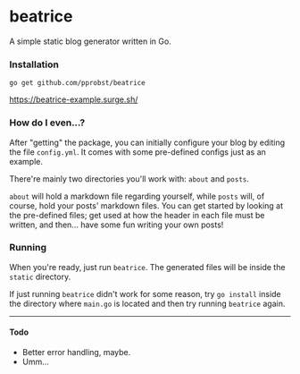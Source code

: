 # beatrice
A simple static blog generator written in Go.

### Installation
```go get github.com/pprobst/beatrice```

https://beatrice-example.surge.sh/

### How do I even...?
After "getting" the package, you can initially configure your blog by editing
the file ```config.yml```. It comes with some pre-defined configs just as an
example.

There're mainly two directories you'll work with: ```about``` and ```posts```. 

```about``` will hold a markdown file regarding yourself, while ```posts```
will, of course, hold your posts' markdown files. You can get started by
looking at the pre-defined files; get used at how the header in each file must
be written, and then... have some fun writing your own posts!

### Running

When you're ready, just run ```beatrice```. The generated files will be
inside the ```static``` directory. 

If just running ```beatrice``` didn't work for some reason, try ```go install``` 
inside the directory where ```main.go``` is located and then try running
```beatrice``` again.

---

#### Todo
* Better error handling, maybe.
* Umm...
